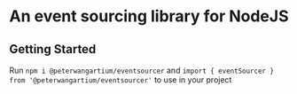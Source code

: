 # An event sourcing library for NodeJS

## Getting Started

Run `npm i @peterwangartium/eventsourcer` and `import { eventSourcer } from '@peterwangartium/eventsourcer'` to use in your project

